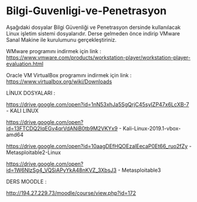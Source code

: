 # Bilgi-Guvenligi-ve-Penetrasyon

Aşağıdaki dosyalar Bilgi Güvenliği ve Penetrasyon dersinde kullanılacak Linux işletim sistemi dosyalarıdır.
Derse gelmeden önce indirip VMware Sanal Makine ile kurulumunu gerçekleştiriniz. 

WMware programını indirmek için link : 
https://www.vmware.com/products/workstation-player/workstation-player-evaluation.html

Oracle VM VirtualBox programını indirmek için link : 
https://www.virtualbox.org/wiki/Downloads

LİNUX DOSYALARI :

https://drive.google.com/open?id=1nN53xhJa5SgQrjC45syIZP47x6LcXB-7 - KALI LINUX

https://drive.google.com/open?id=13FTCDQ2IqEGv4qrVdANiB0tb9M2VKYx9 - Kali-Linux-2019.1-vbox-amd64

https://drive.google.com/open?id=10aagDEfHQOEzalEecaP0Et66_ruo2fZy - Metasploitable2-Linux
 
https://drive.google.com/open?id=1W6NlzSg4_VQSiAPyYkA48nKVZ_3XbsJ3 - Metasploitable3

DERS MOODLE : 

http://194.27.229.73/moodle/course/view.php?id=172
